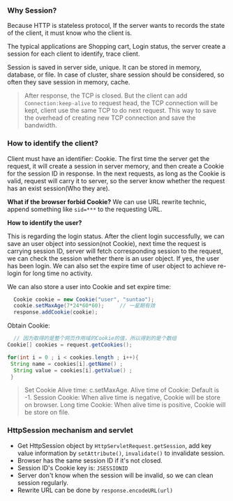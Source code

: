 ### Why Session?

Because HTTP is stateless protocol, If the server wants to records the state of the client, it must know who the client is.

The typical applications are Shopping cart, Login status, the server create a session for each client to identify, trace client.

Session is saved in server side, unique. It can be stored in memory, database, or file. In case of cluster, share session should be considered, so often they save session in memory, cache.

> After response, the TCP is closed. But the client can add `Connection:keep-alive` to request head, the TCP connection will be kept, client use the same TCP to do next request. This way to save the overhead of creating new TCP connection and save the bandwidth.

### How to identify the client?

Client must have an identifier: Cookie.
The first time the server get the request, it will create a session in server memory, and then create a Cookie for the session ID in response. In the next requests, as long as the Cookie is valid, request will carry it to server, so the server know whether the request has an exist session(Who they are). 

**What if the browser forbid Cookie?**
We can use URL rewrite technic, append something like `sid=***` to the requesting URL.

**How to identify the user?**

This is regarding the login status. After the client login successfully, we can save an user object into session(not Cookie), next time the request is carrying session ID, server will fetch corresponding session to the request, we can check the session whether there is an user object. If yes, the user has been login. We can also set the expire time of user object to achieve re-login for long time no activity.

We can also store a user into Cookie and set expire time:

```java
  Cookie cookie = new Cookie("user", "suntao");
  cookie.setMaxAge(7*24*60*60);     // 一星期有效
  response.addCookie(cookie);
  ```
  Obtain Cookie:
  ```java
    // 因为取得的是整个网页作用域的Cookie的值，所以得到的是个数组
  Cookie[] cookies = request.getCookies();

  for(int i = 0 ; i < cookies.length ; i++){
   String name = cookies[i].getName() ;
    String value = cookies[i].getValue() ;
   }    
```
> Set Cookie Alive time: c.setMaxAge.
> Alive time of Cookie: Default is -1.
> Session Cookie: When alive time is negative, Cookie will be store on browser.
> Long time Cookie: When alive time is positive, Cookie will be store on file.


### HttpSession mechanism and servlet

- Get HttpSession object by `HttpServletRequest.getSession`, add key value information by `setAttribute()`, `invalidate()` to invalidate session.
- Browser has the same session ID if it's not closed.
- Session ID's Cookie key is: `JSESSIONID`
- Server don't know when the session will be invalid, so we can clean session regularly.
- Rewrite URL can be done by `response.encodeURL(url)`
